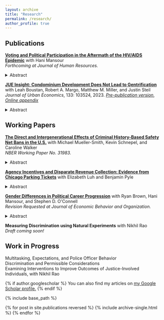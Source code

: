 ```yaml
---
layout: archive
title: "Research"
permalink: /research/
author_profile: true
---
```

## Publications

**[Voting and Political Participation in the Aftermath of the HIV/AIDS Epidemic](https://jmreeves.github.io/files/AIDSMortalityAndVoting.pdf)** with Hani Mansour
<br/>*Forthcoming at Journal of Human Resources.*
<details>
  <summary>Abstract</summary>
This study examines the effect of the HIV/AIDS epidemic and the public health response to it on political behaviors. Using data on elections to the U.S. House of Representatives and leveraging cross-district variation in HIV/AIDS mortality during the period 1983-1987, we find that, beginning with the early 1990s, exposure to HIV/AIDS mortality increased the vote share, voter turnout, and contributions made to Democratic candidates. The increased support for Democrats is larger in competitive districts. The results are consistent with HIV/AIDS mortality impacting cultural attitudes and leading to broader and persistent changes in voting patterns and political participation.
 </details>

**[JUE Insight: Condominium Development Does Not Lead to Gentrification](https://www.sciencedirect.com/science/article/pii/S0094119022001000)** with Leah Boustan, Robert A. Margo, Matthew M. Miller, and Justin Steil <br/>*Journal of Urban Economics*, 133: 103524, 2023. *[Pre-publication version](https://jmreeves.github.io/files/CondoGentrification.pdf)*, *[Online appendix](https://jmreeves.github.io/files/CondoGentrification_OnlineAppendix.pdf)*
<details>
  <summary>Abstract</summary>
Many politicians and voters believe that condominium development hastens gentrification. Indeed, there is a strong positive correlation between the presence of condos in a neighborhood and resident socio-economic status. We leverage the introduction of municipal regulations to study the causal effect of condo conversions on neighborhood attributes. Cities that restricted condo conversions experience a persistent decline in the condo share of the housing stock, relative to their neighboring suburbs and compared to metropolitan areas without such restrictions, even at city/suburb borders. Yet, areas with a higher condo share due to local regulations do not have residents with higher income or education levels.
</details>


## Working Papers
**[The Direct and Intergenerational Effects of Criminal History-Based Safety Net Bans in the U.S.](https://jmreeves.github.io/files/SafetyNetBans.pdf)** with Michael Mueller-Smith, Kevin Schnepel, and Caroline Walker
<br/>*NBER Working Paper No. 31983.*
<details>
  <summary>Abstract</summary>
We study the lifetime banning, as introduced by United States Public Law 104-193, of individuals convicted of felony drug offenses after August 22, 1996 from ever receiving future SNAP benefits. Using a regression discontinuity design that leverages CJARS criminal history records with federal administrative and survey data, we estimate the causal impact of safety net assistance bans, finding significant reductions in SNAP benefit take-up, which creates unintentional spillovers to spouses and children and persist long after ban revocations occurred. While we observe limited changes to other adult outcomes, children’s cognitive and educational outcomes worsen, especially those impacted at young ages.
</details>


**[Agency Incentives and Disparate Revenue Collection: Evidence from Chicago Parking Tickets](https://jmreeves.github.io/files/AgencyIncentivesRevenue.pdf)** with Elizabeth Luh and Benjamin Pyle
<details>
  <summary>Abstract</summary>
We examine enforcement patterns in administering parking tickets for failure to purchase vehicle registration, colloquially known as the sticker fine, across ticketing agencies in Chicago. Leveraging a sharp 2012 sticker fine increase in an event-study framework, we find that Chicago police increased their enforcement of sticker non-compliance across Black relative to non-Black neighborhoods, but find no disparate response in the ticketing behavior of other parking enforcement agents. This significant disparity in ticketing by police officers is not driven by changes in compliance or differences in neighborhood characteristics, but rather differential enforcement. We present suggestive evidence of differences in officer incentives and marginal parking enforcement costs as key mechanisms. An officer-specific decomposition provides evidence that disparate enforcement is not concentrated among a small handful of officers, but is instead a broader departmental phenomenon. We link this disparate enforcement to a widening of the financial instability gap across neighborhoods, including increased rates of ticket non-payment and bankruptcy filings.
</details>


**[Gender Differences in Political Career Progression](https://jmreeves.github.io/files/CareerPathGenderGap.pdf)** with Ryan Brown, Hani Mansour, and Stephen D. O'Connell
<br/>*Revision Requested at Journal of Economic Behavior and Organization.*
<details>
 <summary>Abstract</summary>
This paper quantifies the gender gap in the returns to electoral success on the career progression of novice U.S. state legislators. Winning a state legislature race increases the probability that female state legislators compete for and win a higher-level seat by more than 150% compared to male winners. We provide evidence that these larger returns to winning a state legislative election are consistent with voters or party elites updating their beliefs about female candidates. Specifically, we find that female, but not male, state legislators are more likely to progress up the political hierarchy when working in full-time state legislatures, when representing a larger constituency, when working in a cohort with fewer men, and when serving in districts with limited prior exposure to female candidates. These results have important policy implications for how to promote women in politics in order to increase the share of female politicians in leadership positions.
</details>

**Measuring Discrimination using Natural Experiments** with Nikhil Rao
<br/>*Draft coming soon!*


## Work in Progress
Multitasking, Expectations, and Police Officer Behavior
 <br/>
Discrimination and Permissible Considerations
  <br/>
Examining Interventions to Improve Outcomes of Justice-Involved Individuals, with Nikhil Rao  

  

  



{% if author.googlescholar %}
  You can also find my articles on <u><a href="{{author.googlescholar}}">my Google Scholar profile</a>.</u>
{% endif %}

{% include base_path %}

{% for post in site.publications reversed %}
  {% include archive-single.html %}
{% endfor %}
